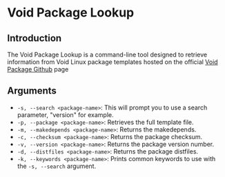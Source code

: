 # Void Package Lookup

## Introduction

The Void Package Lookup is a command-line tool designed to retrieve information from Void Linux package templates hosted on the official [Void Package Github](https://github.com/void-linux/void-packages) page

## Arguments
- `-s, --search <package-name>`: This will prompt you to use a search parameter, "version" for example.
- `-p, --package <package-name>`: Retrieves the full template file.
- `-m, --makedepends <package-name>`: Returns the makedepends.
- `-c, --checksum <package-name>`: Returns the package checksum.
- `-v, --version <package-name>`: Returns the package version number.
- `-d, --distfiles <package-name>`: Returns the package distfiles.
- `-k, --keywords <package-name>`: Prints common keywords to use with the `-s, --search` argument.
